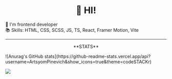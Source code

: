 <h1 align="center">👋 HI! </h1>

🔰 I'm frontend developer <br/>
📚 Skills: HTML, CSS, SCSS, JS, TS, React, Framer Motion, Vite <br/>

---
<p align="center"> 
**STATS** 
</p>
![Anurag's GitHub stats](https://github-readme-stats.vercel.app/api?username=ArtsyomPinevich&show_icons=true&theme=codeSTACKr)<br />

![](https://komarev.com/ghpvc/?username=ArtsyomPinevich&color=red)<br />

